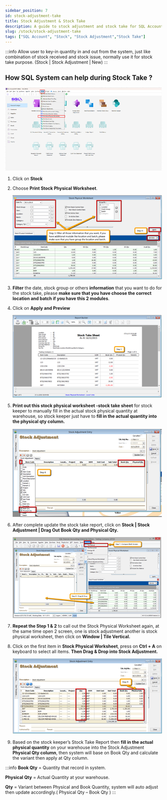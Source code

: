 ```yaml
---
sidebar_position: 7
id: stock-adjustment-take
title: Stock Adjustment & Stock Take
description: A guide to stock adjustment and stock take for SQL Account
slug: /stock/stock-adjustment-take
tags: ["SQL Account", "Stock", "Stock Adjustment","Stock Take"]
---
```


:::info
Allow user to key-in quantity in and out from the system, just like combination of stock received and stock issue,
normally use it for stock take purpose. (Stock | Stock Adjustment | New)
:::

## How SQL System can help during Stock Take ?

![1](../../static/img/stock/stock-adjustment-take/1.png)

1. Click on **Stock**

2. Choose **Print Stock Physical Worksheet**.

    ![2](../../static/img/stock/stock-adjustment-take/2.png)

3. **Filter** the date, stock group or others **information** that you want to do for the stock take, please **make sure that you have choose the correct location and batch if you have this 2 modules**.

4. Click on **Apply and Preview**

    ![3](../../static/img/stock/stock-adjustment-take/3.png)

5. **Print out this stock physical worksheet -stock take sheet** for stock keeper to manually fill in the actual stock physical quantity at warehouse, so stock keeper just have to **fill in the actual quantity into the physical qty column.**

    ![4](../../static/img/stock/stock-adjustment-take/4.png)

6. After complete update the stock take report, click on **Stock | Stock Adjustment | Drag Out Book Qty and Physical Qty.**

    ![5](../../static/img/stock/stock-adjustment-take/5.png)

7. **Repeat the Step 1 & 2** to call out the Stock Physical Worksheet again, at the same time open 2 screen, one is stock adjustment another is stock physical worksheet, then click on **Window | Tile Vertical.**

8. Click on the first item in **Stock Physical Worksheet**, press on **Ctrl + A** on keyboard to select all items. **Then Drag & Drop into Stock Adjustment.**

    ![6](../../static/img/stock/stock-adjustment-take/6.png)

9. Based on the stock keeper’s Stock Take Report then **fill in the actual physical quantity** on your warehouse into the Stock Adjustment **Physical Qty column**, then system will base on Book Qty and calculate the variant then apply at Qty column.

:::info
**Book Qty** = Quantity that record in system.

**Physical Qty** = Actual Quantity at your warehouse.

**Qty** = Variant between Physical and Book Quantity, system will auto adjust then update accordingly.( Physical Qty – Book Qty )
:::
